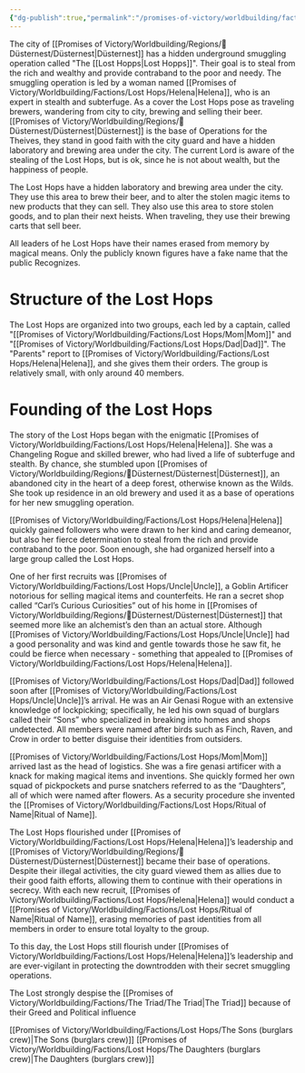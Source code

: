 ```yaml
---
{"dg-publish":true,"permalink":"/promises-of-victory/worldbuilding/factions/lost-hops/the-lost-hops/","title":"The Lost Hops","noteIcon":"Faction","created":"2023-01-25T02:26:54.116+01:00","updated":"2023-03-29T21:31:05.254+02:00"}
---
```


The city of [[Promises of Victory/Worldbuilding/Regions/🏰Düsternest/Düsternest\|Düsternest]]  has a hidden underground smuggling operation called "The [[Lost Hopps\|Lost Hopps]]".
Their goal is to steal from the rich and wealthy and provide contraband to the poor and needy.
The smuggling operation is led by a woman named [[Promises of Victory/Worldbuilding/Factions/Lost Hops/Helena\|Helena]], who is an expert in stealth and subterfuge.
As a cover the Lost Hops pose as traveling brewers, wandering from city to city, brewing and selling their beer.
[[Promises of Victory/Worldbuilding/Regions/🏰Düsternest/Düsternest\|Düsternest]] is the base of Operations for the Theives, they stand in good faith with the city guard and have a hidden laboratory and brewing area under the city.
The current Lord is aware of the stealing of the Lost Hops, but is ok, since he is not about wealth, but the happiness of people.

The Lost Hops have a hidden laboratory and brewing area under the city. They use this area to brew their beer, and to alter the stolen magic items to new products that they can sell. They also use this area to store stolen goods, and to plan their next heists. When traveling, they use their brewing carts that sell beer.

All leaders of he Lost Hops have their names erased from memory by magical means. Only the publicly known figures have a fake name that the public Recognizes.

# Structure of the Lost Hops

The Lost Hops are organized into two groups, each led by a captain, called "[[Promises of Victory/Worldbuilding/Factions/Lost Hops/Mom\|Mom]]" and "[[Promises of Victory/Worldbuilding/Factions/Lost Hops/Dad\|Dad]]". The "Parents" report to [[Promises of Victory/Worldbuilding/Factions/Lost Hops/Helena\|Helena]], and she gives them their orders.
The group is relatively small, with only around 40 members.

# Founding of the Lost Hops
 The story of the Lost Hops began with the enigmatic [[Promises of Victory/Worldbuilding/Factions/Lost Hops/Helena\|Helena]]. She was a Changeling Rogue and skilled brewer, who had lived a life of subterfuge and stealth. By chance, she stumbled upon [[Promises of Victory/Worldbuilding/Regions/🏰Düsternest/Düsternest\|Düsternest]], an abandoned city in the heart of a deep forest, otherwise known as the Wilds. She took up residence in an old brewery and used it as a base of operations for her new smuggling operation.

[[Promises of Victory/Worldbuilding/Factions/Lost Hops/Helena\|Helena]] quickly gained followers who were drawn to her kind and caring demeanor, but also her fierce determination to steal from the rich and provide contraband to the poor. Soon enough, she had organized herself into a large group called the Lost Hops.

One of her first recruits was [[Promises of Victory/Worldbuilding/Factions/Lost Hops/Uncle\|Uncle]], a Goblin Artificer notorious for selling magical items and counterfeits. He ran a secret shop called “Carl’s Curious Curiosities” out of his home in [[Promises of Victory/Worldbuilding/Regions/🏰Düsternest/Düsternest\|Düsternest]] that seemed more like an alchemist’s den than an actual store. Although [[Promises of Victory/Worldbuilding/Factions/Lost Hops/Uncle\|Uncle]] had a good personality and was kind and gentle towards those he saw fit, he could be fierce when necessary - something that appealed to [[Promises of Victory/Worldbuilding/Factions/Lost Hops/Helena\|Helena]].

[[Promises of Victory/Worldbuilding/Factions/Lost Hops/Dad\|Dad]] followed soon after [[Promises of Victory/Worldbuilding/Factions/Lost Hops/Uncle\|Uncle]]’s arrival. He was an Air Genasi Rogue with an extensive knowledge of lockpicking; specifically, he led his own squad of burglars called their “Sons” who specialized in breaking into homes and shops undetected. All members were named after birds such as Finch, Raven, and Crow in order to better disguise their identities from outsiders.

[[Promises of Victory/Worldbuilding/Factions/Lost Hops/Mom\|Mom]] arrived last as the head of logistics. She was a fire genasi artificer with a knack for making magical items and inventions. She quickly formed her own squad of pickpockets and purse snatchers referred to as the “Daughters”, all of which were named after flowers. As a security procedure she invented the [[Promises of Victory/Worldbuilding/Factions/Lost Hops/Ritual of Name\|Ritual of Name]].

The Lost Hops flourished under [[Promises of Victory/Worldbuilding/Factions/Lost Hops/Helena\|Helena]]’s leadership and [[Promises of Victory/Worldbuilding/Regions/🏰Düsternest/Düsternest\|Düsternest]] became their base of operations. Despite their illegal activities, the city guard viewed them as allies due to their good faith efforts, allowing them to continue with their operations in secrecy. With each new recruit, [[Promises of Victory/Worldbuilding/Factions/Lost Hops/Helena\|Helena]] would conduct a [[Promises of Victory/Worldbuilding/Factions/Lost Hops/Ritual of Name\|Ritual of Name]], erasing memories of past identities from all members in order to ensure total loyalty to the group. 
 
To this day, the Lost Hops still flourish under [[Promises of Victory/Worldbuilding/Factions/Lost Hops/Helena\|Helena]]’s leadership and are ever-vigilant in protecting the downtrodden with their secret smuggling operations.

The Lost strongly despise the [[Promises of Victory/Worldbuilding/Factions/The Triad/The Triad\|The Triad]] because of their Greed and Political influence 

[[Promises of Victory/Worldbuilding/Factions/Lost Hops/The Sons (burglars crew)\|The Sons (burglars crew)]]
[[Promises of Victory/Worldbuilding/Factions/Lost Hops/The Daughters (burglars crew)\|The Daughters (burglars crew)]]
